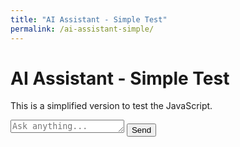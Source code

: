 ```yaml
---
title: "AI Assistant - Simple Test"
permalink: /ai-assistant-simple/
---
```


# AI Assistant - Simple Test

This is a simplified version to test the JavaScript.

<div id="assistant-container">
  <div id="chat-messages"></div>
  <div id="chat-input-container">
    <div id="input-wrapper">
      <textarea id="chat-input" placeholder="Ask anything..." rows="1"></textarea>
      <button id="send-button">Send</button>
    </div>
  </div>
</div>

<script>
// Simple config
const AI_ASSISTANT_CONFIG = {
  getApiUrl: function() {
    return 'https://b94872810836.ngrok-free.app';
  }
};

// Simple test
document.addEventListener('DOMContentLoaded', function() {
  console.log('Page loaded, config:', AI_ASSISTANT_CONFIG);
  
  const chatInput = document.getElementById('chat-input');
  const sendButton = document.getElementById('send-button');
  const chatMessages = document.getElementById('chat-messages');
  
  sendButton.addEventListener('click', function() {
    const message = chatInput.value.trim();
    if (message) {
      chatMessages.innerHTML += '<p>You: ' + message + '</p>';
      chatInput.value = '';
      
      // Show loading
      chatMessages.innerHTML += '<p>Loading...</p>';
      
      // Test API call with better error handling
      const apiUrl = AI_ASSISTANT_CONFIG.getApiUrl();
      console.log('Making request to:', apiUrl + '/health');
      
      fetch(apiUrl + '/health', {
        method: 'GET',
        headers: {
          'Content-Type': 'application/json',
        },
        mode: 'cors'
      })
        .then(response => {
          console.log('Response status:', response.status);
          if (!response.ok) {
            throw new Error('HTTP ' + response.status + ': ' + response.statusText);
          }
          return response.json();
        })
        .then(data => {
          console.log('API Response:', data);
          chatMessages.innerHTML += '<p>✅ API Response: ' + JSON.stringify(data) + '</p>';
        })
        .catch(error => {
          console.error('Fetch error:', error);
          chatMessages.innerHTML += '<p>❌ Error: ' + error.message + '</p>';
        });
    }
  });
});
</script>
